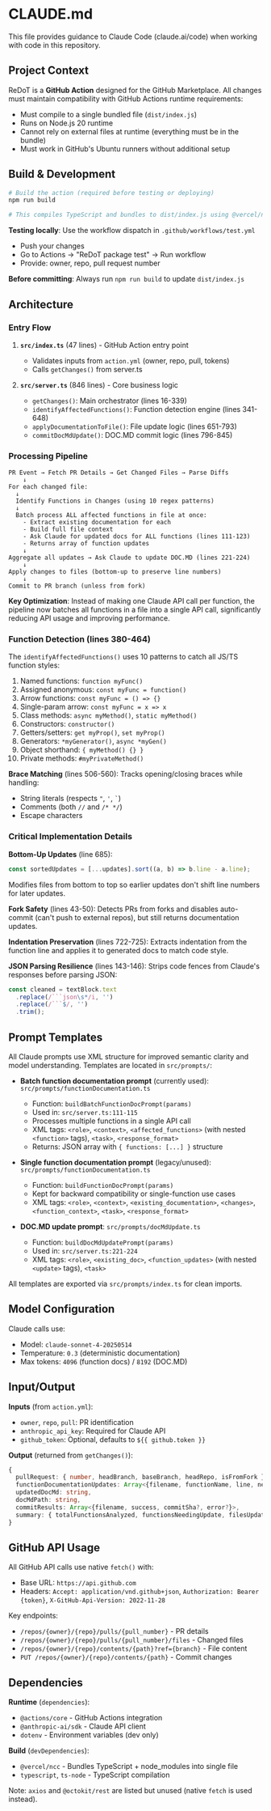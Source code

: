 # CLAUDE.md

This file provides guidance to Claude Code (claude.ai/code) when working with code in this repository.

## Project Context

ReDoT is a **GitHub Action** designed for the GitHub Marketplace. All changes must maintain compatibility with GitHub Actions runtime requirements:
- Must compile to a single bundled file (`dist/index.js`)
- Runs on Node.js 20 runtime
- Cannot rely on external files at runtime (everything must be in the bundle)
- Must work in GitHub's Ubuntu runners without additional setup

## Build & Development

```bash
# Build the action (required before testing or deploying)
npm run build

# This compiles TypeScript and bundles to dist/index.js using @vercel/ncc
```

**Testing locally**: Use the workflow dispatch in `.github/workflows/test.yml`
- Push your changes
- Go to Actions → "ReDoT package test" → Run workflow
- Provide: owner, repo, pull request number

**Before committing**: Always run `npm run build` to update `dist/index.js`

## Architecture

### Entry Flow
1. **`src/index.ts`** (47 lines) - GitHub Action entry point
   - Validates inputs from `action.yml` (owner, repo, pull, tokens)
   - Calls `getChanges()` from server.ts

2. **`src/server.ts`** (846 lines) - Core business logic
   - `getChanges()`: Main orchestrator (lines 16-339)
   - `identifyAffectedFunctions()`: Function detection engine (lines 341-648)
   - `applyDocumentationToFile()`: File update logic (lines 651-793)
   - `commitDocMdUpdate()`: DOC.MD commit logic (lines 796-845)

### Processing Pipeline

```
PR Event → Fetch PR Details → Get Changed Files → Parse Diffs
    ↓
For each changed file:
  ↓
  Identify Functions in Changes (using 10 regex patterns)
  ↓
  Batch process ALL affected functions in file at once:
    - Extract existing documentation for each
    - Build full file context
    - Ask Claude for updated docs for ALL functions (lines 111-123)
    - Returns array of function updates
    ↓
Aggregate all updates → Ask Claude to update DOC.MD (lines 221-224)
    ↓
Apply changes to files (bottom-up to preserve line numbers)
    ↓
Commit to PR branch (unless from fork)
```

**Key Optimization**: Instead of making one Claude API call per function, the pipeline now batches all functions in a file into a single API call, significantly reducing API usage and improving performance.

### Function Detection (lines 380-464)

The `identifyAffectedFunctions()` uses 10 patterns to catch all JS/TS function styles:
1. Named functions: `function myFunc()`
2. Assigned anonymous: `const myFunc = function()`
3. Arrow functions: `const myFunc = () => {}`
4. Single-param arrow: `const myFunc = x => x`
5. Class methods: `async myMethod()`, `static myMethod()`
6. Constructors: `constructor()`
7. Getters/setters: `get myProp()`, `set myProp()`
8. Generators: `*myGenerator()`, `async *myGen()`
9. Object shorthand: `{ myMethod() {} }`
10. Private methods: `#myPrivateMethod()`

**Brace Matching** (lines 506-560): Tracks opening/closing braces while handling:
- String literals (respects `"`, `'`, `` ` ``)
- Comments (both `//` and `/* */`)
- Escape characters

### Critical Implementation Details

**Bottom-Up Updates** (line 685):
```typescript
const sortedUpdates = [...updates].sort((a, b) => b.line - a.line);
```
Modifies files from bottom to top so earlier updates don't shift line numbers for later updates.

**Fork Safety** (lines 43-50):
Detects PRs from forks and disables auto-commit (can't push to external repos), but still returns documentation updates.

**Indentation Preservation** (lines 722-725):
Extracts indentation from the function line and applies it to generated docs to match code style.

**JSON Parsing Resilience** (lines 143-146):
Strips code fences from Claude's responses before parsing JSON:
```typescript
const cleaned = textBlock.text
  .replace(/```json\s*/i, '')
  .replace(/```$/, '')
  .trim();
```

## Prompt Templates

All Claude prompts use XML structure for improved semantic clarity and model understanding. Templates are located in `src/prompts/`:

- **Batch function documentation prompt** (currently used): `src/prompts/functionDocumentation.ts`
  - Function: `buildBatchFunctionDocPrompt(params)`
  - Used in: `src/server.ts:111-115`
  - Processes multiple functions in a single API call
  - XML tags: `<role>`, `<context>`, `<affected_functions>` (with nested `<function>` tags), `<task>`, `<response_format>`
  - Returns: JSON array with `{ functions: [...] }` structure

- **Single function documentation prompt** (legacy/unused): `src/prompts/functionDocumentation.ts`
  - Function: `buildFunctionDocPrompt(params)`
  - Kept for backward compatibility or single-function use cases
  - XML tags: `<role>`, `<context>`, `<existing_documentation>`, `<changes>`, `<function_context>`, `<task>`, `<response_format>`

- **DOC.MD update prompt**: `src/prompts/docMdUpdate.ts`
  - Function: `buildDocMdUpdatePrompt(params)`
  - Used in: `src/server.ts:221-224`
  - XML tags: `<role>`, `<existing_doc>`, `<function_updates>` (with nested `<update>` tags), `<task>`

All templates are exported via `src/prompts/index.ts` for clean imports.

## Model Configuration

Claude calls use:
- Model: `claude-sonnet-4-20250514`
- Temperature: `0.3` (deterministic documentation)
- Max tokens: `4096` (function docs) / `8192` (DOC.MD)

## Input/Output

**Inputs** (from `action.yml`):
- `owner`, `repo`, `pull`: PR identification
- `anthropic_api_key`: Required for Claude API
- `github_token`: Optional, defaults to `${{ github.token }}`

**Output** (returned from `getChanges()`):
```typescript
{
  pullRequest: { number, headBranch, baseBranch, headRepo, isFromFork },
  functionDocumentationUpdates: Array<{filename, functionName, line, needsUpdate, reason, inlineDocumentation, docMdSummary}>,
  updatedDocMd: string,
  docMdPath: string,
  commitResults: Array<{filename, success, commitSha?, error?}>,
  summary: { totalFunctionsAnalyzed, functionsNeedingUpdate, filesUpdated, autoCommitEnabled }
}
```

## GitHub API Usage

All GitHub API calls use native `fetch()` with:
- Base URL: `https://api.github.com`
- Headers: `Accept: application/vnd.github+json`, `Authorization: Bearer {token}`, `X-GitHub-Api-Version: 2022-11-28`

Key endpoints:
- `/repos/{owner}/{repo}/pulls/{pull_number}` - PR details
- `/repos/{owner}/{repo}/pulls/{pull_number}/files` - Changed files
- `/repos/{owner}/{repo}/contents/{path}?ref={branch}` - File content
- `PUT /repos/{owner}/{repo}/contents/{path}` - Commit changes

## Dependencies

**Runtime** (`dependencies`):
- `@actions/core` - GitHub Actions integration
- `@anthropic-ai/sdk` - Claude API client
- `dotenv` - Environment variables (dev only)

**Build** (`devDependencies`):
- `@vercel/ncc` - Bundles TypeScript + node_modules into single file
- `typescript`, `ts-node` - TypeScript compilation

Note: `axios` and `@octokit/rest` are listed but unused (native `fetch` is used instead).
